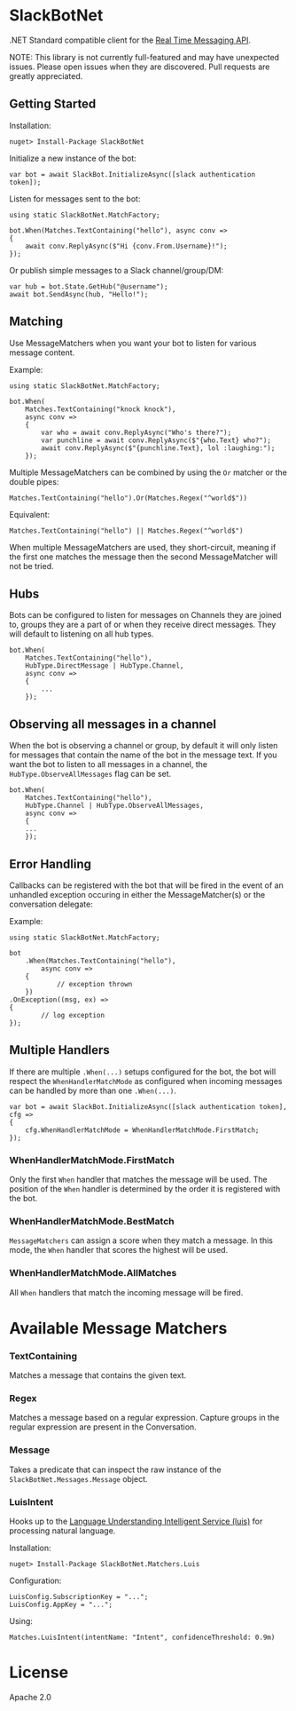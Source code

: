# SlackBotNet

.NET Standard compatible client for the [Real Time Messaging API](https://api.slack.com/rtm).

NOTE: This library is not currently full-featured and may have unexpected issues. Please open issues when they are discovered. Pull requests are greatly appreciated.

## Getting Started

Installation:

    nuget> Install-Package SlackBotNet

Initialize a new instance of the bot:

    var bot = await SlackBot.InitializeAsync([slack authentication token]);

Listen for messages sent to the bot:

    using static SlackBotNet.MatchFactory;

    bot.When(Matches.TextContaining("hello"), async conv =>
    {
        await conv.ReplyAsync($"Hi {conv.From.Username}!");
    });

Or publish simple messages to a Slack channel/group/DM:

    var hub = bot.State.GetHub("@username");
    await bot.SendAsync(hub, "Hello!");


## Matching

Use MessageMatchers when you want your bot to listen for various message content.

Example:
    
    using static SlackBotNet.MatchFactory;

    bot.When(
        Matches.TextContaining("knock knock"),
        async conv =>
        {
            var who = await conv.ReplyAsync("Who's there?");
            var punchline = await conv.ReplyAsync($"{who.Text} who?");
            await conv.ReplyAsync($"{punchline.Text}, lol :laughing:");
        });


Multiple MessageMatchers can be combined by using the `Or` matcher or the double pipes:

    Matches.TextContaining("hello").Or(Matches.Regex("^world$"))

Equivalent:

    Matches.TextContaining("hello") || Matches.Regex("^world$")

When multiple MessageMatchers are used, they short-circuit, meaning if the first one matches the message then the second MessageMatcher will not be tried.

## Hubs

Bots can be configured to listen for messages on Channels they are joined to, groups they are a part of or when they receive direct messages. They will default to listening on all hub types.

    bot.When(
        Matches.TextContaining("hello"), 
        HubType.DirectMessage | HubType.Channel, 
        async conv =>
        {
            ...
        });

## Observing all messages in a channel

When the bot is observing a channel or group, by default it will only listen for messages that contain the name of the bot in the message text. If you want the bot to listen to all messages in a channel, the `HubType.ObserveAllMessages` flag can be set.

    bot.When(
        Matches.TextContaining("hello"),
        HubType.Channel | HubType.ObserveAllMessages,
        async conv =>
        {
	    ...
        });

## Error Handling

Callbacks can be registered with the bot that will be fired in the event of an unhandled exception occuring in either the MessageMatcher(s) or the conversation delegate:

Example:

    using static SlackBotNet.MatchFactory;

    bot
        .When(Matches.TextContaining("hello"),
            async conv =>
	    {
                // exception thrown
	    })
	.OnException((msg, ex) =>
	{
            // log exception
	});


## Multiple Handlers

If there are multiple `.When(...)` setups configured for the bot, the bot will respect the `WhenHandlerMatchMode` as configured when incoming messages can be handled by more than one `.When(...)`.

    var bot = await SlackBot.InitializeAsync([slack authentication token], cfg =>
    {
        cfg.WhenHandlerMatchMode = WhenHandlerMatchMode.FirstMatch;
    });

### WhenHandlerMatchMode.FirstMatch

Only the first `When` handler that matches the message will be used. The position of the `When` handler is determined by the order it is registered with the bot.

### WhenHandlerMatchMode.BestMatch

`MessageMatchers` can assign a score when they match a message. In this mode, the `When` handler that scores the highest will be used.

### WhenHandlerMatchMode.AllMatches

All `When` handlers that match the incoming message will be fired.

# Available Message Matchers

### TextContaining

Matches a message that contains the given text.

### Regex

Matches a message based on a regular expression. Capture groups in the regular expression are present in the Conversation.

### Message

Takes a predicate that can inspect the raw instance of the `SlackBotNet.Messages.Message` object.

### LuisIntent

Hooks up to the [Language Understanding Intelligent Service (luis)](https://www.luis.ai) for processing natural language.

Installation:

    nuget> Install-Package SlackBotNet.Matchers.Luis

Configuration:

    LuisConfig.SubscriptionKey = "...";
    LuisConfig.AppKey = "...";

Using:

    Matches.LuisIntent(intentName: "Intent", confidenceThreshold: 0.9m)

# License

Apache 2.0
